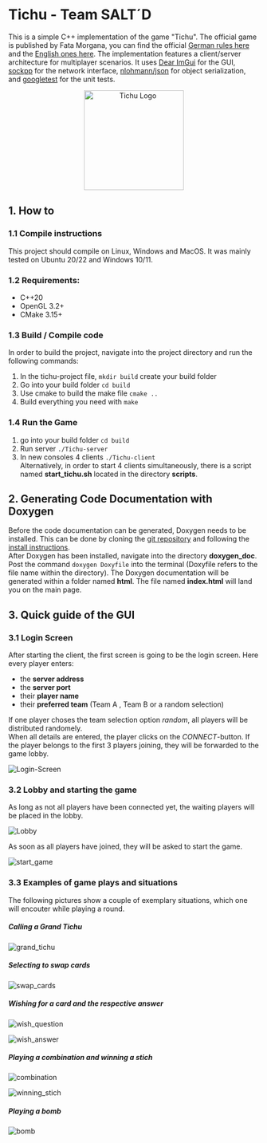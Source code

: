 # Tichu - Team SALT´D

This is a simple C++ implementation of the game "Tichu". The official game is published by Fata Morgana, you can find the official [German rules here](https://abacusspiele.de/wp-content/uploads/2021/01/Tichu_Regel.pdf) and the [English ones here](https://fatamorgana.ch/fatamorgana/tichu/english-rules).
The implementation features a client/server architecture for multiplayer scenarios.
It uses [Dear ImGui](https://github.com/ocornut/imgui) for the GUI, [sockpp](https://github.com/fpagliughi/sockpp) for the network interface, [nlohmann/json](https://github.com/nlohmann/json) for object serialization, and [googletest](https://github.com/google/googletest) for the unit tests. 

<div align="center">

<img src="./assets/tichu_logo.png" alt="Tichu Logo" width="200px"/>

</div>

## 1. How to

### 1.1 Compile instructions
This project should compile on Linux, Windows and MacOS. It was mainly tested on Ubuntu  20/22 and Windows 10/11.

### 1.2 Requirements:
- C++20
- OpenGL 3.2+
- CMake 3.15+

### 1.3 Build / Compile code
In order to build the project, navigate into the project directory and run the following commands:
1. In the tichu-project file, `mkdir build` create your build folder 
2. Go into your build folder `cd build`
3. Use cmake to build the make file `cmake ..`
4. Build everything you need with `make`

### 1.4 Run the Game
1. go into your build folder `cd build`
2. Run server `./Tichu-server`
3. In new consoles 4 clients `./Tichu-client` <br>
Alternatively, in order to start 4 clients simultaneously, there is a script named **start_tichu.sh** located in the directory **scripts**.



## 2. Generating Code Documentation with Doxygen

Before the code documentation can be generated, Doxygen needs to be installed. This can be done by cloning the [git repository](https://github.com/doxygen/doxygen) and following the [install instructions](https://www.doxygen.nl/manual/install.html#google_vignette). <br>
After Doxygen has been installed, navigate into the directory **doxygen_doc**. Post the command `doxygen Doxyfile`  into the terminal (Doxyfile refers to the file name within the directory). The Doxygen documentation will be generated within a folder named **html**. The file named **index.html** will land you on the main page.


## 3. Quick guide of the GUI

### 3.1 Login Screen

After starting the client, the first screen is going to be the login screen. Here every player enters:
- the **server address**
- the **server port**
- their **player name**
- their **preferred team** (Team A , Team B or a random selection)

If one player choses the team selection option *random*, all players will be distributed randomely. <br>
When all details are entered, the player clicks on the *CONNECT*-button. If the player belongs to the first 3 players joining, they will be forwarded to the game lobby.

![Login-Screen](./assets/1_home.png?raw=true)

### 3.2 Lobby and starting the game

As long as not all players have been connected yet, the waiting players will be placed in the lobby.

![Lobby](./assets/2_lobby.png?raw=true)

As soon as all players have joined, they will be asked to start the game.

![start_game](./assets/3_start_game.png?raw=true)


### 3.3 Examples of game plays and situations

The following pictures show a couple of exemplary situations, which one will encouter while playing a round.


##### Calling a Grand Tichu

![grand_tichu](./assets/4_call_grand_tichu.png?raw=true)


##### Selecting to swap cards

![swap_cards](./assets/6_swap_cards.png?raw=true)

##### Wishing for a card and the respective answer 

![wish_question](./assets/7_wish.png?raw=true)

![wish_answer](./assets/8_not_play_the_wish.png?raw=true)

##### Playing a combination and winning a stich

![combination](./assets/11_playing_combination.png?raw=true)

![winning_stich](./assets/10_win_the_stich.png?raw=true)

##### Playing a bomb

![bomb](./assets/9_played_a_bomb.png?raw=true)


